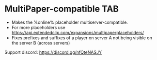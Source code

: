 # MultiPaper-compatible TAB

- Makes the %online% placeholder multiserver-compatible.
- For more placeholders use https://api.extendedclip.com/expansions/multipaperplaceholders/
- Fixes prefixes and suffixes of a player on server A not being visible on the server B (across servers)

Support discord: https://discord.gg/nfQteNASJY
